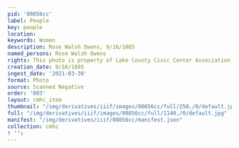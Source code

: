```yaml
---
pid: '00856cc'
label: People
key: people
location: 
keywords: Women
description: Rose Walsh Owens, 9/16/1885
named_persons: Rose Walsh Owens
rights: This photo is property of Lake County Civic Center Association.
creation_date: 9/16/1885
ingest_date: '2021-03-30'
format: Photo
source: Scanned Negative
order: '803'
layout: cmhc_item
thumbnail: "/img/derivatives/iiif/images/00856cc/full/250,/0/default.jpg"
full: "/img/derivatives/iiif/images/00856cc/full/1140,/0/default.jpg"
manifest: "/img/derivatives/iiif/00856cc/manifest.json"
collection: cmhc
! '': 
---
```

